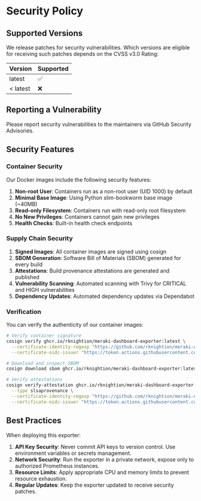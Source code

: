 # Security Policy

## Supported Versions

We release patches for security vulnerabilities. Which versions are eligible for receiving such patches depends on the CVSS v3.0 Rating:

| Version | Supported          |
| ------- | ------------------ |
| latest  | :white_check_mark: |
| < latest| :x:                |

## Reporting a Vulnerability

Please report security vulnerabilities to the maintainers via GitHub Security Advisories.

## Security Features

### Container Security

Our Docker images include the following security features:

1. **Non-root User**: Containers run as a non-root user (UID 1000) by default
2. **Minimal Base Image**: Using Python slim-bookworm base image (~40MB)
3. **Read-only Filesystem**: Containers run with read-only root filesystem
4. **No New Privileges**: Containers cannot gain new privileges
5. **Health Checks**: Built-in health check endpoints

### Supply Chain Security

1. **Signed Images**: All container images are signed using cosign
2. **SBOM Generation**: Software Bill of Materials (SBOM) generated for every build
3. **Attestations**: Build provenance attestations are generated and published
4. **Vulnerability Scanning**: Automated scanning with Trivy for CRITICAL and HIGH vulnerabilities
5. **Dependency Updates**: Automated dependency updates via Dependabot

### Verification

You can verify the authenticity of our container images:

```bash
# Verify container signature
cosign verify ghcr.io/rknightion/meraki-dashboard-exporter:latest \
  --certificate-identity-regexp "https://github.com/rknightion/meraki-dashboard-exporter/.github/workflows/docker-build.yml@refs/heads/main" \
  --certificate-oidc-issuer "https://token.actions.githubusercontent.com"

# Download and inspect SBOM
cosign download sbom ghcr.io/rknightion/meraki-dashboard-exporter:latest

# Verify attestations
cosign verify-attestation ghcr.io/rknightion/meraki-dashboard-exporter:latest \
  --type slsaprovenance \
  --certificate-identity-regexp "https://github.com/rknightion/meraki-dashboard-exporter/.github/workflows/docker-build.yml@refs/heads/main" \
  --certificate-oidc-issuer "https://token.actions.githubusercontent.com"
```

## Best Practices

When deploying this exporter:

1. **API Key Security**: Never commit API keys to version control. Use environment variables or secrets management.
2. **Network Security**: Run the exporter in a private network, expose only to authorized Prometheus instances.
3. **Resource Limits**: Apply appropriate CPU and memory limits to prevent resource exhaustion.
4. **Regular Updates**: Keep the exporter updated to receive security patches.
